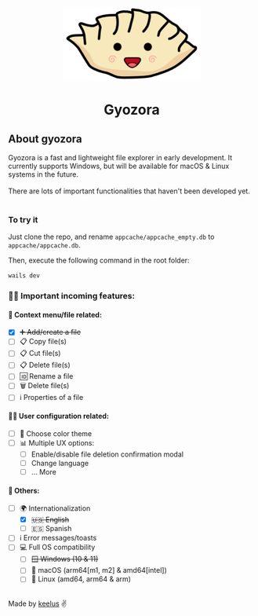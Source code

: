 <p align="center">
  <img src=".github/gyozora.png" alt="Logo" height=150 />
</p>
<h1 align="center">Gyozora</h1>
<h2>About gyozora</h2>
Gyozora is a fast and lightweight file explorer in early development. It currently supports Windows, but will be available for macOS & Linux systems in the future. <br /><br />
There are lots of important functionalities that haven't been developed yet. <br /><br />

### To try it
Just clone the repo, and rename `appcache/appcache_empty.db` to `appcache/appcache.db`. <br />

Then, execute the following command in the root folder:
```bash
wails dev
```

### 🥟📂 Important incoming features:

#### 📄 Context menu/file related:
- [x] ~~➕ Add/create a file~~
- [ ] 📋 Copy file(s)
- [ ] 📋 Cut file(s)
- [ ] 📋 Delete file(s)
- [ ] 🆔 Rename a file
- [ ] 🗑️ Delete file(s)
- [ ] ℹ️ Properties of a file

#### 🧑‍💻 User configuration related:
- [ ] 🎨 Choose color theme
- [ ] 📊 Multiple UX options:
  - [ ] Enable/disable file deletion confirmation modal
  - [ ] Change language
  - [ ] ... More

#### 🥟 Others:
- [ ] 🌍 Internationalization
  - [x] ~~🇺🇸 English~~
  - [ ] 🇪🇸 Spanish
- [ ] ℹ️ Error messages/toasts
- [ ] 💻 Full OS compatibility
  - [ ] ~~🪟 Windows (10 & 11)~~
  - [ ] 🍎 macOS (arm64[m1, m2] & amd64[intel])
  - [ ] 🐧 Linux (amd64, arm64 & arm)

<br />
Made by <a href="https://github.com/keelus">keelus</a> ✌️